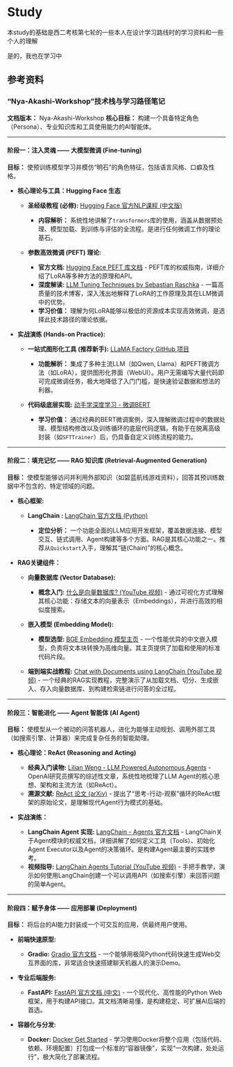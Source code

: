 # Study

本study的基础是西二考核第七轮的一些本人在设计学习路线时的学习资料和一些个人的理解

是的，我也在学习中

## 参考资料

### **“Nya-Akashi-Workshop”技术栈与学习路径笔记**

**文档版本：** Nya-Akashi-Workshop
**核心目标：** 构建一个具备特定角色（Persona）、专业知识库和工具使用能力的AI智能体。

---

#### **阶段一：注入灵魂 —— 大模型微调 (Fine-tuning)**

**目标：** 使预训练模型学习并模仿“明石”的角色特征，包括语言风格、口癖及性格。

* **核心理论与工具：Hugging Face 生态**

  * **圣经级教程 (必修):** [Hugging Face 官方NLP课程 (中文版)](https://huggingface.co/learn/nlp-course/zh-CN/chapter1/1)

    * **内容解析：** 系统性地讲解了`transformers`库的使用，涵盖从数据预处理、模型加载、到训练与评估的全流程。是进行任何微调工作的理论基石。
  * **参数高效微调 (PEFT) 理论:**

    * **官方文档:** [Hugging Face PEFT 库文档](https://huggingface.co/docs/peft/index) - PEFT库的权威指南，详细介绍了LoRA等多种方法的原理和API。
    * **深度解读:** [LLM Tuning Techniques by Sebastian Raschka](https://magazine.sebastianraschka.com/p/finetuning-llms) - 一篇高质量的技术博客，深入浅出地解释了LoRA的工作原理及其在LLM微调中的优势。
    * **学习价值：** 理解为何LoRA能够以极低的资源成本实现高效微调，是选择此技术路径的理论依据。

* **实战演练 (Hands-on Practice):**

  * **一站式图形化工具 (推荐新手):** [LLaMA Factory GitHub 项目](https://github.com/hiyouga/LLaMA-Factory)

    * **功能解析：** 集成了多种主流LLM（如Qwen, Llama）和PEFT微调方法（如LoRA），提供图形化界面（WebUI）。用户无需编写大量代码即可完成微调任务，极大地降低了入门门槛，是快速验证数据和想法的利器。
  * **代码级底层实现:** [动手学深度学习 - 微调BERT](https://zh-v2.d2l.ai/chapter_natural-language-processing-applications/finetuning-bert.html)

    * **学习价值：** 通过经典的BERT微调案例，深入理解微调过程中的数据处理、模型结构修改以及训练循环的底层代码逻辑。有助于在脱离高级封装（如`SFTTrainer`）后，仍具备自定义训练流程的能力。

---

#### **阶段二：填充记忆 —— RAG 知识库 (Retrieval-Augmented Generation)**

**目标：** 使模型能够访问并利用外部知识（如碧蓝航线游戏资料），回答其预训练数据中不包含的、特定领域的问题。

* **核心框架:**

  * **LangChain :** [LangChain 官方文档 (Python)](https://python.langchain.com/docs/get_started/introduction)

    * **定位分析：** 一个功能全面的LLM应用开发框架，覆盖数据连接、模型交互、链式调用、Agent构建等多个方面。RAG是其核心功能之一。推荐从`Quickstart`入手，理解其“链(Chain)”的核心概念。

* **RAG关键组件：**

  * **向量数据库 (Vector Database):**

    * **概念入门:** [什么是向量数据库? (YouTube 视频)](https://www.youtube.com/watch?v=S2ro_C0p_3k) - 通过可视化方式理解其核心功能：存储文本的向量表示（Embeddings），并进行高效的相似度搜索。
  * **嵌入模型 (Embedding Model):**

    * **模型选型:** [BGE Embedding 模型主页](https://huggingface.co/BAAI/bge-large-zh-v1.5) - 一个性能优异的中文嵌入模型，负责将文本块转换为高维向量。其主页提供了加载和使用的标准代码片段。
  * **端到端实战教程:** [Chat with Documents using LangChain (YouTube 视频)](https://www.youtube.com/watch?v=2xxziIWmaSA) - 一个经典的RAG实现教程，完整演示了从加载文档、切分、生成嵌入、存入向量数据库、到构建检索链进行问答的全过程。

---

#### **阶段三：智能进化 —— Agent 智能体 (AI Agent)**

**目标：** 使模型从一个被动的问答机器人，进化为能够主动规划、调用外部工具（如搜索引擎、计算器）来完成复杂任务的智能助理。

* **核心理论：ReAct (Reasoning and Acting)**

  * **经典入门读物:** [Lilian Weng - LLM Powered Autonomous Agents](https://lilianweng.github.io/posts/2023-06-23-agent/) - OpenAI研究员撰写的综述性文章，系统性地梳理了LLM Agent的核心思想、架构和主流方法（如ReAct）。
  * **溯源文献:** [ReAct 论文 (arXiv)](https://arxiv.org/abs/2210.03629) - 提出了“思考-行动-观察”循环的ReAct框架的原始论文，是理解现代Agent行为模式的基础。

* **实战演练：**

  * **LangChain Agent 实现:** [LangChain - Agents 官方文档](https://python.langchain.com/docs/modules/agents/) - LangChain关于Agent模块的权威文档，详细讲解了如何定义工具（Tools）、初始化Agent Executor以及Agent的决策循环。是构建Agent最主要的实践参考。
  * **视频指导:** [LangChain Agents Tutorial (YouTube 视频)](https://www.youtube.com/watch?v=n_KT-Iu_c2c) - 手把手教学，演示如何使用LangChain创建一个可以调用API（如搜索引擎）来回答问题的简单Agent。

---

#### **阶段四：赋予身体 —— 应用部署 (Deployment)**

**目标：** 将后台的AI能力封装成一个可交互的应用，供最终用户使用。

* **前端快速原型:**

  * **Gradio:** [Gradio 官方文档](https://www.gradio.app/guides/quickstart) - 一个能够用极简Python代码快速生成Web交互界面的库，非常适合快速搭建聊天机器人的演示Demo。
* **专业后端服务:**

  * **FastAPI:** [FastAPI 官方文档 (中文)](https://fastapi.tiangolo.com/zh/tutorial/) - 一个现代化、高性能的Python Web框架，用于构建API接口。其文档清晰易懂，是构建稳定、可扩展AI后端的首选。
* **容器化与分发:**

  * **Docker:** [Docker Get Started](https://docs.docker.com/get-started/) - 学习使用Docker将整个应用（包括代码、依赖、环境配置）打包成一个标准的“容器镜像”，实现“一次构建，处处运行”，极大简化了部署流程。